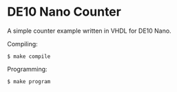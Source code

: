 # DE10 Nano Counter

A simple counter example written in VHDL for DE10 Nano.

Compiling:

    $ make compile

Programming:

    $ make program

